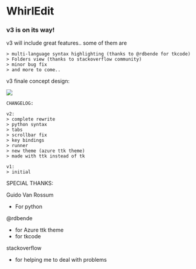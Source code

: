 # WhirlEdit

### v3 is on its way!

v3 will include great features..
some of them are 
```
> multi-language syntax highlighting (thanks to @rdbende for tkcode)
> Folders view (thanks to stackoverflow community)
> minor bug fix
> and more to come..
```

v3 finale concept design:

![](https://github.com/Whirlpool-Programmer/WhirlEdit/raw/main/capture.PNG)
```
CHANGELOG:

v2:
> complete rewrite
> python syntax
> tabs
> scrollbar fix
> key bindings
> runner
> new theme (azure ttk theme)
> made with ttk instead of tk

v1:
> initial
```

SPECIAL THANKS:

Guido Van Rossum
- For python

@rdbende
- for Azure ttk theme
- for tkcode

stackoverflow
- for helping me to deal with problems
